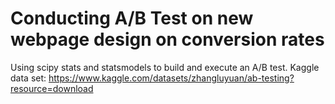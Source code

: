 # Conducting A/B Test on new webpage design on conversion rates
Using scipy stats and statsmodels to build and execute an A/B test.
Kaggle data set: https://www.kaggle.com/datasets/zhangluyuan/ab-testing?resource=download
